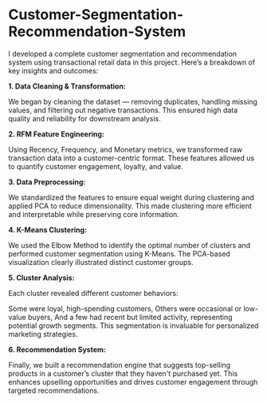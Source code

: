 # Customer-Segmentation-Recommendation-System
I developed a complete customer segmentation and recommendation system using transactional retail data in this project. Here’s a breakdown of key insights and outcomes:

**1. Data Cleaning & Transformation:**
   
 We began by cleaning the dataset — removing duplicates, handling missing values, and filtering out negative transactions. This ensured high data quality and reliability for downstream analysis.

**2. RFM Feature Engineering:**

Using Recency, Frequency, and Monetary metrics, we transformed raw transaction data into a customer-centric format. These features allowed us to quantify customer engagement, loyalty, and value.

**3. Data Preprocessing:**

We standardized the features to ensure equal weight during clustering and applied PCA to reduce dimensionality. This made clustering more efficient and interpretable while preserving core information.

**4. K-Means Clustering:**

We used the Elbow Method to identify the optimal number of clusters and performed customer segmentation using K-Means. The PCA-based visualization clearly illustrated distinct customer groups.

**5. Cluster Analysis:**

Each cluster revealed different customer behaviors:

Some were loyal, high-spending customers, Others were occasional or low-value buyers, And a few had recent but limited activity, representing potential growth segments.
This segmentation is invaluable for personalized marketing strategies.

**6. Recommendation System:**

Finally, we built a recommendation engine that suggests top-selling products in a customer’s cluster that they haven't purchased yet. This enhances upselling opportunities and drives customer engagement through targeted recommendations.
